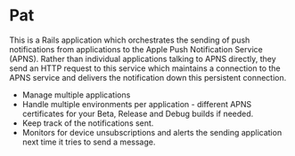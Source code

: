 # Pat

This is a Rails application which orchestrates the sending of push notifications
from applications to the Apple Push Notification Service (APNS). Rather than 
individual applications talking to APNS directly, they send an HTTP request to
this service which maintains a connection to the APNS service and delivers
the notification down this persistent connection.

* Manage multiple applications
* Handle multiple environments per application - different APNS certificates
  for your Beta, Release and Debug builds if needed.
* Keep track of the notifications sent.
* Monitors for device unsubscriptions and alerts the sending application next
  time it tries to send a message.
